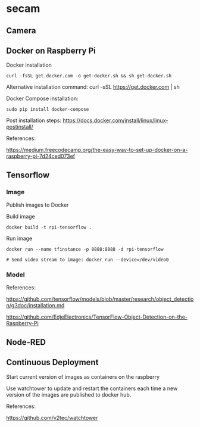# secam

## Camera

## Docker on Raspberry Pi
Docker installation

	curl -fsSL get.docker.com -o get-docker.sh && sh get-docker.sh

Alternative installation command: curl -sSL https://get.docker.com | sh

Docker Compose installation:

	sudo pip install docker-compose

Post installation steps: https://docs.docker.com/install/linux/linux-postinstall/

References:

https://medium.freecodecamp.org/the-easy-way-to-set-up-docker-on-a-raspberry-pi-7d24ced073ef

## Tensorflow
### Image
Publish images to Docker

Build image

	docker build -t rpi-tensorflow .

Run image

	docker run --name tfinstance -p 8888:8888 -d rpi-tensorflow
	
	# Send video stream to image: docker run --device=/dev/video0

### Model
References:

https://github.com/tensorflow/models/blob/master/research/object_detection/g3doc/installation.md

https://github.com/EdjeElectronics/TensorFlow-Object-Detection-on-the-Raspberry-Pi

## Node-RED

## Continuous Deployment

Start current version of images as containers on the raspberry

Use watchtower to update and restart the containers each time a new version of the images are published to docker hub.

References:

https://github.com/v2tec/watchtower
